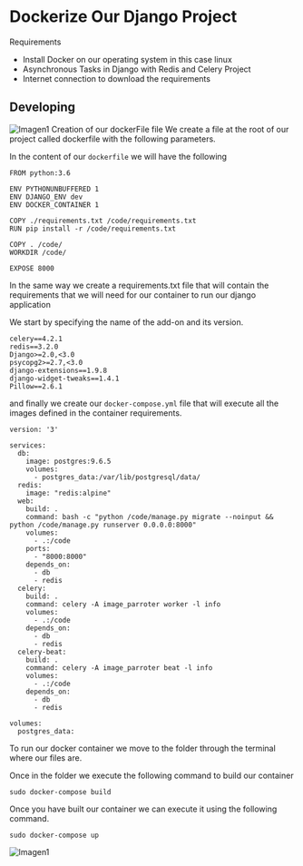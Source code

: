 # Dockerize Our Django Project
Requirements
- Install Docker on our operating system in this case linux
- Asynchronous Tasks in Django with Redis and Celery Project
- Internet connection to download the requirements

## Developing
![Imagen1](https://raw.githubusercontent.com/manuelorozcotoro/Computo-Distribuido/Unidad4/Unidad4/images/tete.png)
Creation of our dockerFile file
We create a file at the root of our project called dockerfile with the following parameters.

In the content of our `dockerfile` we will have the following
```
FROM python:3.6

ENV PYTHONUNBUFFERED 1
ENV DJANGO_ENV dev
ENV DOCKER_CONTAINER 1

COPY ./requirements.txt /code/requirements.txt
RUN pip install -r /code/requirements.txt

COPY . /code/
WORKDIR /code/

EXPOSE 8000
```

In the same way we create a requirements.txt file that will contain the requirements that we will need for our container to run our django application

We start by specifying the name of the add-on and its version.
```
celery==4.2.1
redis==3.2.0
Django>=2.0,<3.0
psycopg2>=2.7,<3.0
django-extensions==1.9.8
django-widget-tweaks==1.4.1
Pillow==2.6.1
```



and finally we create our `docker-compose.yml` file that will execute all the images defined in the container requirements.
```
version: '3'

services:
  db:
    image: postgres:9.6.5
    volumes:
      - postgres_data:/var/lib/postgresql/data/
  redis:
    image: "redis:alpine"
  web:
    build: .
    command: bash -c "python /code/manage.py migrate --noinput && python /code/manage.py runserver 0.0.0.0:8000"
    volumes:
      - .:/code
    ports:
      - "8000:8000"
    depends_on:
      - db
      - redis
  celery:
    build: .
    command: celery -A image_parroter worker -l info
    volumes:
      - .:/code
    depends_on:
      - db
      - redis
  celery-beat:
    build: .
    command: celery -A image_parroter beat -l info
    volumes:
      - .:/code
    depends_on:
      - db
      - redis

volumes:
  postgres_data:
 ```
 To run our docker container we move to the folder through the terminal where our files are.

Once in the folder we execute the following command to build our container

`sudo docker-compose build`

Once you have built our container we can execute it using the following command.

`sudo docker-compose up`

![Imagen1](https://raw.githubusercontent.com/manuelorozcotoro/Computo-Distribuido/Unidad4/Unidad4/images/3.png)
